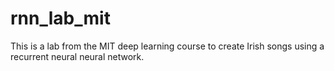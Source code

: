 # rnn_lab_mit
This is a lab from the MIT deep learning course to create Irish songs using a recurrent neural neural network.
